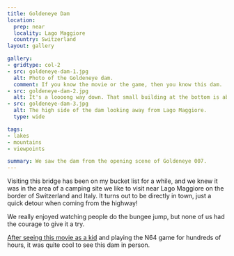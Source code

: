 ```yaml
---
title: Goldeneye Dam
location:
  prep: near
  locality: Lago Maggiore
  country: Switzerland
layout: gallery

gallery:
- gridtype: col-2
- src: goldeneye-dam-1.jpg
  alt: Photo of the Goldeneye dam.
  comment: If you know the movie or the game, then you know this dam.
- src: goldeneye-dam-2.jpg
  alt: It's a loooong way down. That small building at the bottom is about 10 meters wide.
- src: goldeneye-dam-3.jpg
  alt: The high side of the dam looking away from Lago Maggiore.
  type: wide

tags:
- lakes
- mountains
- viewpoints

summary: We saw the dam from the opening scene of Goldeneye 007.
---
```


Visiting this bridge has been on my bucket list for a while, and we knew it was in the area of a camping site we like to visit near Lago Maggiore on the border of Switzerland and Italy. It turns out to be directly in town, just a quick detour when coming from the highway!

We really enjoyed watching people do the bungee jump, but none of us had the courage to give it a try.

[After seeing this movie as a kid](https://www.youtube.com/watch?v=mSvuHSqqGSw#t=18) and playing the N64 game for hundreds of hours, it was quite cool to see this dam in person.

